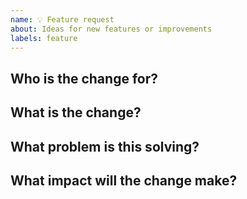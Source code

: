 ```yaml
---
name: 💡 Feature request
about: Ideas for new features or improvements
labels: feature
---
```


## Who is the change for?

<!-- Examples: Early-career researchers, eLife production staff, screen-reader users. -->

## What is the change?

<!-- Example: Increase the font size on the journal.

Include wireframes if relevant. -->

## What problem is this solving?

<!-- Example: It's hard to read.

Include screenshots here if relevant. -->

## What impact will the change make?

<!-- Example: It will be easier to read. -->







<!-- Don't change below; we will fill it when the request is investigated -->

<!--
***
-->

<!--
## Notes

- We could use this technology
- More notes or suggestions
-->

<!--
## Related

- Blocked by #123; blocks #456.
- Related to #789.
-->

<!--
## Tasks

- [ ] Do something
- [ ] Do another thing
  - [ ] And something else
-->
